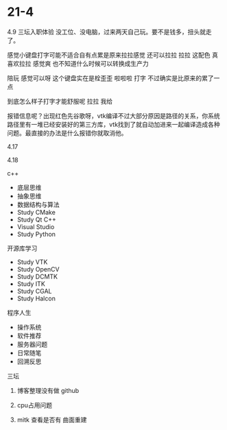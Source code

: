 # 21-4




4.9
三坛入职体验 
没工位、没电脑，过来两天自己玩。要不是钱多，扭头就走了。



感觉小键盘打字可能不适合自有点累是原来拉拉感觉 还可以拉拉 拉拉 这配色 真喜欢拉拉 
感觉爽 也不知道什么时候可以转换成生产力

陪玩 感觉可以呀 这个键盘实在是栓歪歪 啦啦啦 打字    不过确实是比原来的累了一点 

到底怎么样子打字才能舒服呢 拉拉 我给  

报错信息呢？出现红色先谷歌呀，vtk编译不过大部分原因是路径的关系，你系统路径里有一堆已经安装好的第三方库，vtk找到了就自动加进来一起编译造成各种问题。最直接的办法是什么报错你就取消他。




4.17





4.18

c++
* 底层思维
* 抽象思维
* 数据结构与算法
* Study CMake
* Study Qt C++
* Visual Studio
* Study Python

开源库学习
* Study VTK
* Study OpenCV
* Study DCMTK
* Study ITK
* Study CGAL
* Study Halcon

程序人生
* 操作系统
* 软件推荐
* 服务器问题
* 日常随笔
* 回溯反思

三坛


1. 博客整理没有做  github

2. cpu占用问题

3. mitk 查看是否有 曲面重建




